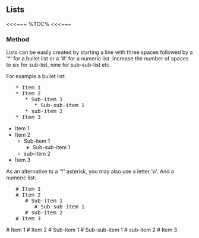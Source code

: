 ## Lists

<<<~~~
%TOC%
<<<~~~

### Method

Lists can be easily created by starting a line with three spaces followed by a '*' for a bullet list or a '#' for a numeric list. Increase the number of spaces to six for sub-list, nine for sub-sub-list etc.

For example a bullet list:

<pre>
   * Item 1
   * Item 2
      * Sub-item 1
         * Sub-sub-item 1
      * sub-item 2
   * Item 3
</pre>

   * Item 1
   * Item 2
      * Sub-item 1
         * Sub-sub-item 1
      * sub-item 2
   * Item 3

<?> As an alternative to a '*' asterisk, you may also use a letter 'o'.

And a numeric list:

<pre>
   # Item 1
   # Item 2
      # Sub-item 1
         # Sub-sub-item 1
      # sub-item 2
   # Item 3
</pre>

   # Item 1
   # Item 2
      # Sub-item 1
         # Sub-sub-item 1
      # sub-item 2
   # Item 3

